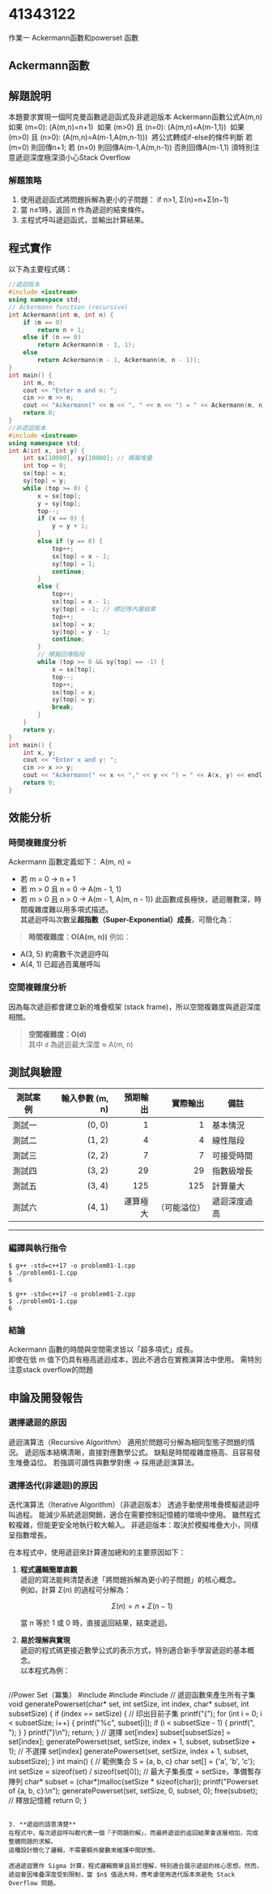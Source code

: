 # 41343122

作業一
Ackermann函數和powerset 函數
## Ackermann函數
## 解題說明
本題要求實現一個阿克曼函數遞迴函式及非遞迴版本
Ackermann函數公式A(m,n)
如果 (m=0): (A(m,n)=n+1)  
如果 (m>0) 且 (n=0): (A(m,n)=A(m-1,1)) 
如果 (m>0) 且 (n>0): (A(m,n)=A(m-1,A(m,n-1))) 
將公式轉成if-else的條件判斷
若 (m=0) 則回傳n+1;
若 (n=0) 則回傳A(m-1,A(m,n-1))
否則回傳A(m-1,1)
須特別注意遞迴深度極深須小心Stack Overflow
### 解題策略

1. 使用遞迴函式將問題拆解為更小的子問題：
   if n>1, Σ(n)=n+Σ(n−1)
3. 當 n≤1​時，返回 n 作為遞迴的結束條件。  
4. 主程式呼叫遞迴函式，並輸出計算結果。

## 程式實作

以下為主要程式碼：

```cpp
//遞迴版本
#include <iostream>
using namespace std;
// Ackermann function (recursive)
int Ackermann(int m, int n) {
    if (m == 0)
        return n + 1;
    else if (n == 0)
        return Ackermann(m - 1, 1);
    else
        return Ackermann(m - 1, Ackermann(m, n - 1));
}
int main() {
    int m, n;
    cout << "Enter m and n: ";
    cin >> m >> n;
    cout << "Ackermann(" << m << ", " << n << ") = " << Ackermann(m, n) << endl;
    return 0;
}
//非遞迴版本
#include <iostream>
using namespace std;
int A(int x, int y) {
    int sx[10000], sy[10000]; // 模擬堆疊
    int top = 0;
    sx[top] = x;
    sy[top] = y;
    while (top >= 0) {
        x = sx[top];
        y = sy[top];
        top--;
        if (x == 0) {
            y = y + 1;
        } 
        else if (y == 0) {
            top++;
            sx[top] = x - 1;
            sy[top] = 1;
            continue;
        } 
        else {
            top++;
            sx[top] = x - 1;
            sy[top] = -1; // 標記等內層結果
            top++;
            sx[top] = x;
            sy[top] = y - 1;
            continue;
        }
        // 模擬回傳階段
        while (top >= 0 && sy[top] == -1) {
            x = sx[top];
            top--;
            top++;
            sx[top] = x;
            sy[top] = y;
            break;
        }
    }
    return y;
}
int main() {
    int x, y;
    cout << "Enter x and y: ";
    cin >> x >> y;
    cout << "Ackermann(" << x << "," << y << ") = " << A(x, y) << endl;
    return 0;
}

```

## 效能分析
### 時間複雜度分析
Ackermann 函數定義如下：
A(m, n) =
- 若 m = 0 → n + 1  
- 若 m > 0 且 n = 0 → A(m - 1, 1)  
- 若 m > 0 且 n > 0 → A(m - 1, A(m, n - 1))
此函數成長極快，遞迴層數深，時間複雜度難以用多項式描述。  
其遞迴呼叫次數呈**超指數（Super-Exponential）成長**，可簡化為：
> **時間複雜度：O(A(m, n))**
例如：
- A(3, 5) 約需數千次遞迴呼叫  
- A(4, 1) 已超過百萬層呼叫 
### 空間複雜度分析
因為每次遞迴都會建立新的堆疊框架 (stack frame)，所以空間複雜度與遞迴深度相關。
> **空間複雜度：O(d)**  
其中 `d` 為遞迴最大深度 ≈ A(m, n)

## 測試與驗證

| 測試案例 | 輸入參數 (m, n) | 預期輸出 | 實際輸出 | 備註 |
|-----------|----------------:|-----------:|-----------:|------|
| 測試一 | (0, 0) | 1 | 1 | 基本情況 |
| 測試二 | (1, 2) | 4 | 4 | 線性階段 |
| 測試三 | (2, 2) | 7 | 7 | 可接受時間 |
| 測試四 | (3, 2) | 29 | 29 | 指數級增長 |
| 測試五 | (3, 4) | 125 | 125 | 計算量大 |
| 測試六 | (4, 1) | 運算極大 | （可能溢位） | 遞迴深度過高 |
---
### 編譯與執行指令

```shell
$ g++ -std=c++17 -o problem01-1.cpp
$ ./problem01-1.cpp
6
```
```shell
$ g++ -std=c++17 -o problem01-2.cpp
$ ./problem01-1.cpp
6
```
### 結論

Ackermann 函數的時間與空間需求皆以「超多項式」成長。  
即使在低 m 值下仍具有極高遞迴成本，因此不適合在實務演算法中使用。
需特別注意stack overflow的問題

## 申論及開發報告

### 選擇遞迴的原因
遞迴演算法（Recursive Algorithm）
適用於問題可分解為相同型態子問題的情況。
遞迴版本結構清晰，直接對應數學公式。
缺點是時間複雜度極高、且容易發生堆疊溢位。
若強調可讀性與數學對應 → 採用遞迴演算法。
### 選擇迭代(非遞迴)的原因
迭代演算法（Iterative Algorithm）（非遞迴版本）
透過手動使用堆疊模擬遞迴呼叫過程。
能減少系統遞迴開銷，適合在需要控制記憶體的環境中使用。
雖然程式較複雜，但能更安全地執行較大輸入。
非遞迴版本：取決於模擬堆疊大小，同樣呈指數增長。

在本程式中，使用遞迴來計算連加總和的主要原因如下：

1. **程式邏輯簡單直觀**  
   遞迴的寫法能夠清楚表達「將問題拆解為更小的子問題」的核心概念。  
   例如，計算 $\Sigma(n)$ 的過程可分解為：  

   $$
   \Sigma(n) = n + \Sigma(n-1)
   $$

   當 $n$ 等於 1 或 0 時，直接返回結果，結束遞迴。

2. **易於理解與實現**  
   遞迴的程式碼更接近數學公式的表示方式，特別適合新手學習遞迴的基本概念。  
   以本程式為例：  

   ```cpp
  //Power Set（冪集）
#include <cstdio>
#include <cstring>
#include <cstdlib>
// 遞迴函數來產生所有子集
void generatePowerset(char* set, int setSize, int index, char* subset, int subsetSize) {
    if (index == setSize) {
        // 印出目前子集
        printf("{");
        for (int i = 0; i < subsetSize; i++) {
            printf("%c", subset[i]);
            if (i < subsetSize - 1) {
                printf(", ");
            }
        }
        printf("}\n");
        return;
    }
    // 選擇 set[index]
    subset[subsetSize] = set[index];
    generatePowerset(set, setSize, index + 1, subset, subsetSize + 1);
    // 不選擇 set[index]
    generatePowerset(set, setSize, index + 1, subset, subsetSize);
}
int main() {
    // 範例集合 S = {a, b, c}
    char set[] = {'a', 'b', 'c'};
    int setSize = sizeof(set) / sizeof(set[0]);
    // 最大子集長度 = setSize，準備暫存陣列
    char* subset = (char*)malloc(setSize * sizeof(char));
    printf("Powerset of {a, b, c}:\n");
    generatePowerset(set, setSize, 0, subset, 0);
    free(subset); // 釋放記憶體
    return 0;
}

   ```

3. **遞迴的語意清楚**  
   在程式中，每次遞迴呼叫都代表一個「子問題的解」，而最終遞迴的返回結果會逐層相加，完成整體問題的求解。  
   這種設計簡化了邏輯，不需要額外變數來維護中間狀態。

透過遞迴實作 Sigma 計算，程式邏輯簡單且易於理解，特別適合展示遞迴的核心思想。然而，遞迴會因堆疊深度受到限制，當 $n$ 值過大時，應考慮使用迭代版本來避免 Stack Overflow 問題。
